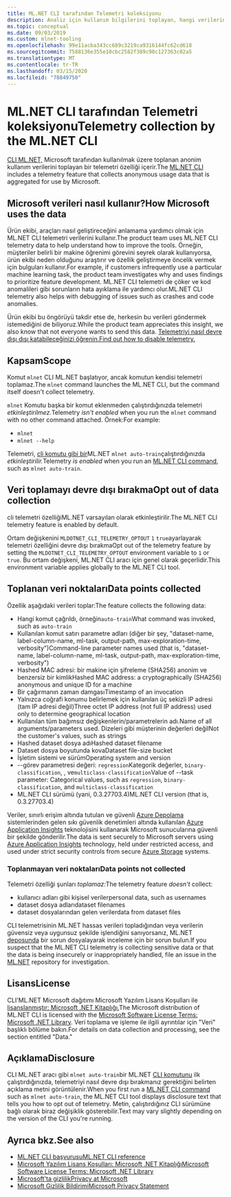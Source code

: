 ```yaml
---
title: ML.NET CLI tarafından Telemetri koleksiyonu
description: Analiz için kullanım bilgilerini toplayan, hangi verilerin toplandığı ve nasıl devre dışı kalınan CLI telemetri özellikleri ML.NET hakkında bilgi edinin. Ayrıca, .NET lisans sözleşmesine bağlantılar ve Microsoft GDPR uyumluluğu hakkındaki bilgileri bulun.
ms.topic: conceptual
ms.date: 09/03/2019
ms.custom: mlnet-tooling
ms.openlocfilehash: 99e11acba343cc689c3219ca9316144fc62cd618
ms.sourcegitcommit: 7588136e355e10cbc2582f389c90c127363c02a5
ms.translationtype: MT
ms.contentlocale: tr-TR
ms.lasthandoff: 03/15/2020
ms.locfileid: "78849750"
---
```

# <a name="telemetry-collection-by-the-mlnet-cli"></a><span data-ttu-id="59db8-104">ML.NET CLI tarafından Telemetri koleksiyonu</span><span class="sxs-lookup"><span data-stu-id="59db8-104">Telemetry collection by the ML.NET CLI</span></span>

<span data-ttu-id="59db8-105">[CLI ML.NET,](https://aka.ms/mlnet-cli) Microsoft tarafından kullanılmak üzere toplanan anonim kullanım verilerini toplayan bir telemetri özelliği içerir.</span><span class="sxs-lookup"><span data-stu-id="59db8-105">The [ML.NET CLI](https://aka.ms/mlnet-cli) includes a telemetry feature that collects anonymous usage data that is aggregated for use by Microsoft.</span></span>

## <a name="how-microsoft-uses-the-data"></a><span data-ttu-id="59db8-106">Microsoft verileri nasıl kullanır?</span><span class="sxs-lookup"><span data-stu-id="59db8-106">How Microsoft uses the data</span></span>

<span data-ttu-id="59db8-107">Ürün ekibi, araçları nasıl geliştireceğini anlamama yardımcı olmak için ML.NET CLI telemetri verilerini kullanır.</span><span class="sxs-lookup"><span data-stu-id="59db8-107">The product team uses ML.NET CLI telemetry data to help understand how to improve the tools.</span></span> <span data-ttu-id="59db8-108">Örneğin, müşteriler belirli bir makine öğrenimi görevini seyrek olarak kullanıyorsa, ürün ekibi neden olduğunu araştırır ve özellik geliştirmeye öncelik vermek için bulguları kullanır.</span><span class="sxs-lookup"><span data-stu-id="59db8-108">For example, if customers infrequently use a particular machine learning task, the product team investigates why and uses findings to prioritize feature development.</span></span> <span data-ttu-id="59db8-109">ML.NET CLI telemetri de çöker ve kod anomalileri gibi sorunların hata ayıklama ile yardımcı olur.</span><span class="sxs-lookup"><span data-stu-id="59db8-109">ML.NET CLI telemetry also helps with debugging of issues such as crashes and code anomalies.</span></span>

<span data-ttu-id="59db8-110">Ürün ekibi bu öngörüyü takdir etse de, herkesin bu verileri göndermek istemediğini de biliyoruz.</span><span class="sxs-lookup"><span data-stu-id="59db8-110">While the product team appreciates this insight, we also know that not everyone wants to send this data.</span></span> [<span data-ttu-id="59db8-111">Telemetriyi nasıl devre dışı dışı katabileceğinizi öğrenin.</span><span class="sxs-lookup"><span data-stu-id="59db8-111">Find out how to disable telemetry.</span></span>](#opt-out-of-data-collection)

## <a name="scope"></a><span data-ttu-id="59db8-112">Kapsam</span><span class="sxs-lookup"><span data-stu-id="59db8-112">Scope</span></span>

<span data-ttu-id="59db8-113">Komut `mlnet` CLI ML.NET başlatıyor, ancak komutun kendisi telemetri toplamaz.</span><span class="sxs-lookup"><span data-stu-id="59db8-113">The `mlnet` command launches the ML.NET CLI, but the command itself doesn't collect telemetry.</span></span>

<span data-ttu-id="59db8-114">`mlnet` Komutu başka bir komut eklenmeden çalıştırdığınızda telemetri *etkinleştirilmez.*</span><span class="sxs-lookup"><span data-stu-id="59db8-114">Telemetry *isn't enabled* when you run the `mlnet` command with no other command attached.</span></span> <span data-ttu-id="59db8-115">Örnek:</span><span class="sxs-lookup"><span data-stu-id="59db8-115">For example:</span></span>

- `mlnet`
- `mlnet --help`

<span data-ttu-id="59db8-116">Telemetri, [cli komutu gibi bir](../reference/ml-net-cli-reference.md)ML.NET `mlnet auto-train`çalıştırdığınızda *etkinleştirilir.*</span><span class="sxs-lookup"><span data-stu-id="59db8-116">Telemetry *is enabled* when you run an [ML.NET CLI command](../reference/ml-net-cli-reference.md), such as `mlnet auto-train`.</span></span>

## <a name="opt-out-of-data-collection"></a><span data-ttu-id="59db8-117">Veri toplamayı devre dışı bırakma</span><span class="sxs-lookup"><span data-stu-id="59db8-117">Opt out of data collection</span></span>

<span data-ttu-id="59db8-118">cli telemetri özelliğiML.NET varsayılan olarak etkinleştirilir.</span><span class="sxs-lookup"><span data-stu-id="59db8-118">The ML.NET CLI telemetry feature is enabled by default.</span></span>

<span data-ttu-id="59db8-119">Ortam değişkenini `MLDOTNET_CLI_TELEMETRY_OPTOUT` `1` `true`ayarlayarak telemetri özelliğini devre dışı bırakma</span><span class="sxs-lookup"><span data-stu-id="59db8-119">Opt out of the telemetry feature by setting the `MLDOTNET_CLI_TELEMETRY_OPTOUT` environment variable to `1` or `true`.</span></span> <span data-ttu-id="59db8-120">Bu ortam değişkeni, ML.NET CLI aracı için genel olarak geçerlidir.</span><span class="sxs-lookup"><span data-stu-id="59db8-120">This environment variable applies globally to the ML.NET CLI tool.</span></span>

## <a name="data-points-collected"></a><span data-ttu-id="59db8-121">Toplanan veri noktaları</span><span class="sxs-lookup"><span data-stu-id="59db8-121">Data points collected</span></span>

<span data-ttu-id="59db8-122">Özellik aşağıdaki verileri toplar:</span><span class="sxs-lookup"><span data-stu-id="59db8-122">The feature collects the following data:</span></span>

- <span data-ttu-id="59db8-123">Hangi komut çağrıldı, örneğin`auto-train`</span><span class="sxs-lookup"><span data-stu-id="59db8-123">What command was invoked, such as `auto-train`</span></span>
- <span data-ttu-id="59db8-124">Kullanılan komut satırı parametre adları (diğer bir şey, "dataset-name, label-column-name, ml-task, output-path, max-exploration-time, verbosity")</span><span class="sxs-lookup"><span data-stu-id="59db8-124">Command-line parameter names used (that is, "dataset-name, label-column-name, ml-task, output-path, max-exploration-time, verbosity")</span></span>
- <span data-ttu-id="59db8-125">Hashed MAC adresi: bir makine için şifreleme (SHA256) anonim ve benzersiz bir kimlik</span><span class="sxs-lookup"><span data-stu-id="59db8-125">Hashed MAC address: a cryptographically (SHA256) anonymous and unique ID for a machine</span></span>
- <span data-ttu-id="59db8-126">Bir çağırmanın zaman damgası</span><span class="sxs-lookup"><span data-stu-id="59db8-126">Timestamp of an invocation</span></span>
- <span data-ttu-id="59db8-127">Yalnızca coğrafi konumu belirlemek için kullanılan üç sekizli IP adresi (tam IP adresi değil)</span><span class="sxs-lookup"><span data-stu-id="59db8-127">Three octet IP address (not full IP address) used only to determine geographical location</span></span>
- <span data-ttu-id="59db8-128">Kullanılan tüm bağımsız değişkenlerin/parametrelerin adı.</span><span class="sxs-lookup"><span data-stu-id="59db8-128">Name of all arguments/parameters used.</span></span> <span data-ttu-id="59db8-129">Dizeleri gibi müşterinin değerleri değil</span><span class="sxs-lookup"><span data-stu-id="59db8-129">Not the customer's values, such as strings</span></span>
- <span data-ttu-id="59db8-130">Hashed dataset dosya adı</span><span class="sxs-lookup"><span data-stu-id="59db8-130">Hashed dataset filename</span></span>
- <span data-ttu-id="59db8-131">Dataset dosya boyutunda kova</span><span class="sxs-lookup"><span data-stu-id="59db8-131">Dataset file-size bucket</span></span>
- <span data-ttu-id="59db8-132">İşletim sistemi ve sürüm</span><span class="sxs-lookup"><span data-stu-id="59db8-132">Operating system and version</span></span>
- <span data-ttu-id="59db8-133">--görev parametresi değeri: `regression`Kategorik değerler, `binary-classification`, , ve`multiclass-classification`</span><span class="sxs-lookup"><span data-stu-id="59db8-133">Value of --task parameter: Categorical values, such as `regression`, `binary-classification`, and `multiclass-classification`</span></span>
- <span data-ttu-id="59db8-134">ML.NET CLI sürümü (yani, 0.3.27703.4)</span><span class="sxs-lookup"><span data-stu-id="59db8-134">ML.NET CLI version (that is, 0.3.27703.4)</span></span>

<span data-ttu-id="59db8-135">Veriler, sınırlı erişim altında tutulan ve güvenli [Azure Depolama](https://azure.microsoft.com/services/storage/) sistemlerinden gelen sıkı güvenlik denetimleri altında kullanılan [Azure Application Insights](https://azure.microsoft.com/services/application-insights/) teknolojisini kullanarak Microsoft sunucularına güvenli bir şekilde gönderilir.</span><span class="sxs-lookup"><span data-stu-id="59db8-135">The data is sent securely to Microsoft servers using [Azure Application Insights](https://azure.microsoft.com/services/application-insights/) technology, held under restricted access, and used under strict security controls from secure [Azure Storage](https://azure.microsoft.com/services/storage/) systems.</span></span>

### <a name="data-points-not-collected"></a><span data-ttu-id="59db8-136">Toplanmayan veri noktaları</span><span class="sxs-lookup"><span data-stu-id="59db8-136">Data points not collected</span></span>

<span data-ttu-id="59db8-137">Telemetri özelliği şunları *toplamaz:*</span><span class="sxs-lookup"><span data-stu-id="59db8-137">The telemetry feature *doesn't* collect:</span></span>

- <span data-ttu-id="59db8-138">kullanıcı adları gibi kişisel veriler</span><span class="sxs-lookup"><span data-stu-id="59db8-138">personal data, such as usernames</span></span>
- <span data-ttu-id="59db8-139">dataset dosya adları</span><span class="sxs-lookup"><span data-stu-id="59db8-139">dataset filenames</span></span>
- <span data-ttu-id="59db8-140">dataset dosyalarından gelen veriler</span><span class="sxs-lookup"><span data-stu-id="59db8-140">data from dataset files</span></span>

<span data-ttu-id="59db8-141">CLI telemetrisinin ML.NET hassas verileri topladığından veya verilerin güvensiz veya uygunsuz şekilde işlendiğini sanıyorsanız, ML.NET [deposunda](https://github.com/dotnet/machinelearning) bir sorun dosyalayarak inceleme için bir sorun bulun.</span><span class="sxs-lookup"><span data-stu-id="59db8-141">If you suspect that the ML.NET CLI telemetry is collecting sensitive data or that the data is being insecurely or inappropriately handled, file an issue in the [ML.NET](https://github.com/dotnet/machinelearning) repository for investigation.</span></span>

## <a name="license"></a><span data-ttu-id="59db8-142">Lisans</span><span class="sxs-lookup"><span data-stu-id="59db8-142">License</span></span>

<span data-ttu-id="59db8-143">CLI'ML.NET Microsoft dağıtımı Microsoft Yazılım Lisans Koşulları ile [lisanslanmıştır: Microsoft .NET Kitaplığı.](https://aka.ms/dotnet-core-eula)</span><span class="sxs-lookup"><span data-stu-id="59db8-143">The Microsoft distribution of ML.NET CLI is licensed with the [Microsoft Software License Terms: Microsoft .NET Library](https://aka.ms/dotnet-core-eula).</span></span> <span data-ttu-id="59db8-144">Veri toplama ve işleme ile ilgili ayrıntılar için "Veri" başlıklı bölüme bakın.</span><span class="sxs-lookup"><span data-stu-id="59db8-144">For details on data collection and processing, see the section entitled "Data."</span></span>

## <a name="disclosure"></a><span data-ttu-id="59db8-145">Açıklama</span><span class="sxs-lookup"><span data-stu-id="59db8-145">Disclosure</span></span>

<span data-ttu-id="59db8-146">CLI ML.NET aracı gibi `mlnet auto-train`bir ML.NET [CLI komutunu](../reference/ml-net-cli-reference.md) ilk çalıştırdığınızda, telemetriyi nasıl devre dışı bırakmanız gerektiğini belirten açıklama metni görüntülenir.</span><span class="sxs-lookup"><span data-stu-id="59db8-146">When you first run a [ML.NET CLI command](../reference/ml-net-cli-reference.md) such as `mlnet auto-train`, the ML.NET CLI tool displays disclosure text that tells you how to opt out of telemetry.</span></span> <span data-ttu-id="59db8-147">Metin, çalıştırdığınız CLI sürümüne bağlı olarak biraz değişiklik gösterebilir.</span><span class="sxs-lookup"><span data-stu-id="59db8-147">Text may vary slightly depending on the version of the CLI you're running.</span></span>

## <a name="see-also"></a><span data-ttu-id="59db8-148">Ayrıca bkz.</span><span class="sxs-lookup"><span data-stu-id="59db8-148">See also</span></span>

- [<span data-ttu-id="59db8-149">ML.NET CLI başvurusu</span><span class="sxs-lookup"><span data-stu-id="59db8-149">ML.NET CLI reference</span></span>](../reference/ml-net-cli-reference.md)
- [<span data-ttu-id="59db8-150">Microsoft Yazılım Lisans Koşulları: Microsoft .NET Kitaplığı</span><span class="sxs-lookup"><span data-stu-id="59db8-150">Microsoft Software License Terms: Microsoft .NET Library</span></span>](https://aka.ms/dotnet-core-eula)
- [<span data-ttu-id="59db8-151">Microsoft'ta gizlilik</span><span class="sxs-lookup"><span data-stu-id="59db8-151">Privacy at Microsoft</span></span>](https://www.microsoft.com/trustcenter/privacy/)
- [<span data-ttu-id="59db8-152">Microsoft Gizlilik Bildirimi</span><span class="sxs-lookup"><span data-stu-id="59db8-152">Microsoft Privacy Statement</span></span>](https://privacy.microsoft.com/privacystatement)
